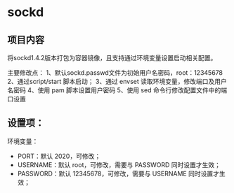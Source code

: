 # sockd

## 项目内容

将sockd1.4.2版本打包为容器镜像，且支持通过环境变量设置启动相关配置。

主要修改点：
1、默认sockd.passwd文件为初始用户名密码，root：12345678
2、通过script/start 脚本启动；
3、通过 envset 读取环境变量，修改端口及用户名密码
4、使用 pam 脚本设置用户密码
5、使用 sed 命令行修改配置文件中的端口设置


## 设置项：

环境变量：

* PORT：默认 2020，可修改；
* USERNAME：默认 root，可修改，需要与 PASSWORD 同时设置才生效；
* PASSWORD：默认 12345678，可修改，需要与 USERNAME 同时设置才生效；

